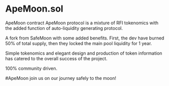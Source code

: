# ApeMoon.sol

ApeMoon contract ApeMoon protocol is a mixture of RFI tokenomics with the added function of auto-liquidity generating protocol.

A fork from SafeMoon with some added benefits. First, the dev have burned 50% of total supply, then they locked the main pool liquidity for 1 year.

Simple tokenomics and elegant design and production of token information has catered to the overall success of the project.

100% community driven.

#ApeMoon join us on our journey safely to the moon!
